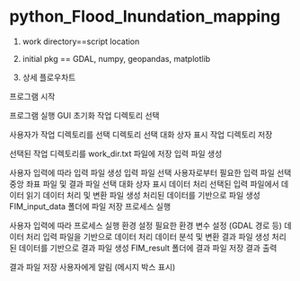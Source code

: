 # python_Flood_Inundation_mapping
1. work directory==script location

2. initial pkg == GDAL, numpy, geopandas, matplotlib

   
3. 상세 플로우차트

프로그램 시작

프로그램 실행
GUI 초기화
작업 디렉토리 선택

사용자가 작업 디렉토리를 선택
디렉토리 선택 대화 상자 표시
작업 디렉토리 저장

선택된 작업 디렉토리를 work_dir.txt 파일에 저장
입력 파일 생성

사용자 입력에 따라 입력 파일 생성
입력 파일 선택
사용자로부터 필요한 입력 파일 선택
중앙 좌표 파일 및 결과 파일 선택 대화 상자 표시
데이터 처리
선택된 입력 파일에서 데이터 읽기
데이터 처리 및 변환
파일 생성
처리된 데이터를 기반으로 파일 생성
FIM_input_data 폴더에 파일 저장
프로세스 실행

사용자 입력에 따라 프로세스 실행
환경 설정
필요한 환경 변수 설정 (GDAL 경로 등)
데이터 처리
입력 파일을 기반으로 데이터 처리
데이터 분석 및 변환
결과 파일 생성
처리된 데이터를 기반으로 결과 파일 생성
FIM_result 폴더에 결과 파일 저장
결과 출력

결과 파일 저장
사용자에게 알림 (메시지 박스 표시)

   
